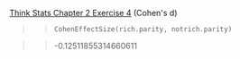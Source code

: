 [Think Stats Chapter 2 Exercise 4](http://greenteapress.com/thinkstats2/html/thinkstats2003.html#toc24) (Cohen's d)

>> ```CohenEffectSize(rich.parity, notrich.parity)```

>> -0.12511855314660611
